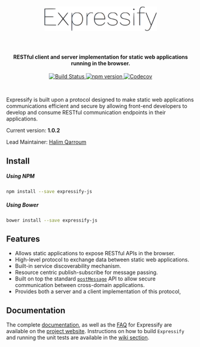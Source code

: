 <h1 align="center">
  <br>
  <a href="#"><img width="300" src="https://github.com/HQarroum/expressify/blob/master/documentation/assets/images/logo.png" alt="expressify" /></a>
  <br><br>
</h1>

<h4 align="center">RESTful client and server implementation for static web applications running in the browser.</h4>

<p align="center">
  <a href="https://travis-ci.org/HQarroum/expressify">
    <img src="https://travis-ci.org/HQarroum/expressify.svg?branch=master"
         alt="Build Status">
  </a>
  <a href="https://badge.fury.io/js/expressify-js">
    <img src="https://badge.fury.io/js/expressify-js.svg" alt="npm version" height="18">
  </a>
  <a href="https://codecov.io/gh/HQarroum/expressify">
    <img src="https://codecov.io/gh/HQarroum/expressify/branch/master/graph/badge.svg" alt="Codecov" />
  </a>
</p>
<br>

Expressify is built upon a protocol designed to make static web applications communications efficient and secure by allowing front-end developers to develop and consume RESTful communication endpoints in their applications.

Current version: **1.0.2**

Lead Maintainer: [Halim Qarroum](mailto:hqm.post@gmail.com)

## Install

##### Using NPM

```bash
npm install --save expressify-js
```

##### Using Bower

```bash
bower install --save expressify-js
```

## Features

 - Allows static applications to expose RESTful APIs in the browser.
 - High-level protocol to exchange data between static web applications.
 - Built-in service discoverability mechanism.
 - Resource centric publish-subscribe for message passing. 
 - Built on top the standard [`postMessage`](https://developer.mozilla.org/docs/Web/API/Window/postMessage) API to allow secure communication between cross-domain applications.
 - Provides both a server and a client implementation of this protocol,

## Documentation

The complete [documentation](https://hqarroum.github.io/expressify/documentation.html), as well as the [FAQ](https://hqarroum.github.io/expressify/faq.html) for Expressify are available on the [project website](https://hqarroum.github.io/expressify). Instructions on how to build `Expressify` and running the unit tests are available in the [wiki section](https://github.com/HQarroum/expressify/wiki).
